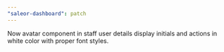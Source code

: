 ```yaml
---
"saleor-dashboard": patch
---
```


Now avatar component in staff user details display initials and actions in white color with proper font styles. 
